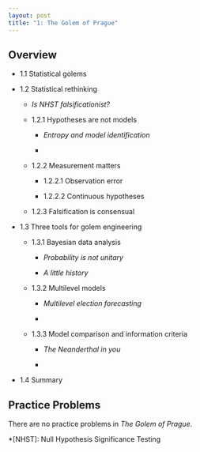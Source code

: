 ```yaml
---
layout: post
title: "1: The Golem of Prague"
---
```


## Overview

* 1.1 Statistical golems

* 1.2 Statistical rethinking

	* _Is NHST falsificationist?_

	* 1.2.1 Hypotheses are not models

		* _Entropy and model identification_

		* 

	* 1.2.2 Measurement matters

		* 1.2.2.1 Observation error

		* 1.2.2.2 Continuous hypotheses

	* 1.2.3 Falsification is consensual

* 1.3 Three tools for golem engineering

	* 1.3.1 Bayesian data analysis

		* _Probability is not unitary_

		* _A little history_

	* 1.3.2 Multilevel models

		* _Multilevel election forecasting_

		* 

	* 1.3.3 Model comparison and information criteria

		* _The Neanderthal in you_

		* 

* 1.4 Summary

## Practice Problems

There are no practice problems in _The Golem of Prague_.

*[NHST]: Null Hypothesis Significance Testing